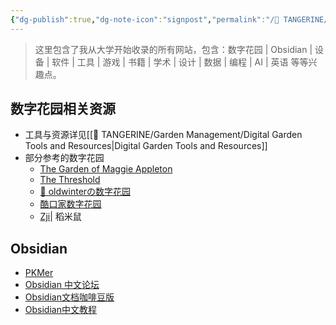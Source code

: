 ```yaml
---
{"dg-publish":true,"dg-note-icon":"signpost","permalink":"/🍊 TANGERINE/Person/Links - 橘子的个人网站收藏/","dgPassFrontmatter":true,"noteIcon":"signpost","created":"2024-11-03T11:40:17.244+08:00","updated":"2024-11-05T23:44:41.845+08:00"}
---
```


>这里包含了我从大学开始收录的所有网站，包含：数字花园 | Obsidian | 设备 | 软件 | 工具 | 游戏 | 书籍 | 学术 | 设计 | 数据 | 编程 | AI | 英语 等等兴趣点。

## 数字花园相关资源
- 工具与资源详见[[🍊 TANGERINE/Garden Management/Digital Garden Tools and Resources\|Digital Garden Tools and Resources]]
- 部分参考的数字花园
	- [The Garden of Maggie Appleton](https://maggieappleton.com/garden)
	- [The Threshold](https://hermitage.utsob.me/)
	- [🌱 oldwinterの数字花园](https://notes.oldwinter.top/)
	- [酷口家数字花园](https://weqoocu.com/)
	- [Zji](https://zji.me/)| 稻米鼠
## Obsidian
- [PKMer](https://pkmer.cn/)
- [Obsidian 中文论坛](https://forum-zh.obsidian.md/)
- [Obsidian文档咖啡豆版](https://obsidian.vip/zh/)
- [Obsidian中文教程](https://publish.obsidian.md/chinesehelp/01+2021%E6%96%B0%E6%95%99%E7%A8%8B/2021%E5%B9%B4%E6%96%B0%E6%95%99%E7%A8%8B)